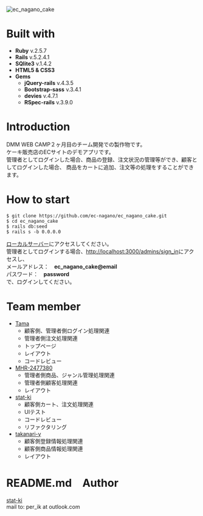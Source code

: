 ![ec_nagano_cake](https://user-images.githubusercontent.com/59187251/75845555-d1ca1b00-5e1c-11ea-840a-4f0dd74c12f3.jpg)
# Built with

- **Ruby** v.2.5.7
- **Rails** v.5.2.4.1
- **SQlite3** v.1.4.2
- **HTML5 & CSS3**
- **Gems**
    - **jQuery-rails** v.4.3.5
    - **Bootstrap-sass** v.3.4.1
    - **devies** v.4.7.1
    - **RSpec-rails** v.3.9.0

# Introduction

DMM WEB CAMP２ヶ月目のチーム開発での製作物です。  
ケーキ販売店のECサイトのデモアプリです。  
管理者としてログインした場合、商品の登録、注文状況の管理等ができ、顧客としてログインした場合、
商品をカートに追加、注文等の処理をすることができます。
# How to start

```
$ git clone https://github.com/ec-nagano/ec_nagano_cake.git
$ cd ec_nagano_cake
$ rails db:seed
$ rails s -b 0.0.0.0
```
[ローカルサーバー](http://localhost:3000/)にアクセスしてください。  
管理者としてログインする場合、[http://localhost:3000/admins/sign_in](http://localhost:3000/admins/sign_in)にアクセスし、  
メールアドレス：　**ec_nagano_cake@email**  
パスワード：　**password**  
で、ログインしてください。

# Team member
- [Tama](https://github.com/hewhe)
    - 顧客側、管理者側ログイン処理関連
    - 管理者側注文処理関連
    - トップページ
    - レイアウト
    - コードレビュー
- [MHR-2477380](https://github.com/MHR-2477380)
    - 管理者側商品、ジャンル管理処理関連
    - 管理者側顧客処理関連
    - レイアウト
- [stat-ki](https://github.com/stat-ki)
    - 顧客側カート、注文処理関連
    - UIテスト
    - コードレビュー
    - リファクタリング
- [takanari-y](https://github.com/takanari-y)
    - 顧客側登録情報処理関連
    - 顧客側商品情報処理関連
    - レイアウト

# README.md　Author
[stat-ki](https://github.com/stat-ki)  
mail to: per_ik at outlook.com
